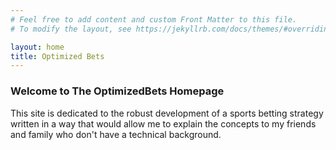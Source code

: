 ```yaml
---
# Feel free to add content and custom Front Matter to this file.
# To modify the layout, see https://jekyllrb.com/docs/themes/#overriding-theme-defaults

layout: home
title: Optimized Bets
---
```


### Welcome to The OptimizedBets Homepage

This site is dedicated to the robust development of a sports betting strategy written in a way that would allow me to explain the concepts to my friends and family who don't have a technical background.
